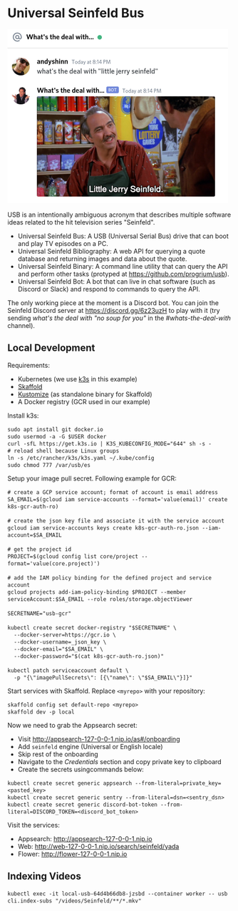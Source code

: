 # Universal Seinfeld Bus

![what's the deal with "little jerry seinfeld"](images/sein_what_white.png)

USB is an intentionally ambiguous acronym that describes multiple software ideas related to the hit television series "Seinfeld".

* Universal Seinfeld Bus: A USB (Universal Serial Bus) drive that can boot and play TV episodes on a PC.
* Universal Seinfeld Bibliography: A web API for querying a quote database and returning images and data about the quote.
* Universal Seinfeld Binary: A command line utility that can query the API and perform other tasks (protyped at https://github.com/progrium/usb).
* Universal Seinfeld Bot: A bot that can live in chat software (such as Discord or Slack) and respond to commands to query the API.

The only working piece at the moment is a Discord bot. You can join the Seinfeld Discord server at https://discord.gg/6z23uzH to play with it (try sending *what's the deal with "no soup for you"* in the *#whats-the-deal-with* channel).

## Local Development

Requirements:

* Kubernetes (we use [k3s](https://k3s.io/) in this example)
* [Skaffold](https://skaffold.dev/)
* [Kustomize](https://kustomize.io/) (as standalone binary for Skaffold)
* A Docker registry (GCR used in our example)

Install k3s:

```
sudo apt install git docker.io
sudo usermod -a -G $USER docker
curl -sfL https://get.k3s.io | K3S_KUBECONFIG_MODE="644" sh -s -
# reload shell because Linux groups
ln -s /etc/rancher/k3s/k3s.yaml ~/.kube/config
sudo chmod 777 /var/usb/es
```

Setup your image pull secret. Following example for GCR:

```
# create a GCP service account; format of account is email address
SA_EMAIL=$(gcloud iam service-accounts --format='value(email)' create k8s-gcr-auth-ro)

# create the json key file and associate it with the service account
gcloud iam service-accounts keys create k8s-gcr-auth-ro.json --iam-account=$SA_EMAIL

# get the project id
PROJECT=$(gcloud config list core/project --format='value(core.project)')

# add the IAM policy binding for the defined project and service account
gcloud projects add-iam-policy-binding $PROJECT --member serviceAccount:$SA_EMAIL --role roles/storage.objectViewer

SECRETNAME="usb-gcr"

kubectl create secret docker-registry "$SECRETNAME" \
  --docker-server=https://gcr.io \
  --docker-username=_json_key \
  --docker-email="$SA_EMAIL" \
  --docker-password="$(cat k8s-gcr-auth-ro.json)"

kubectl patch serviceaccount default \
  -p "{\"imagePullSecrets\": [{\"name\": \"$SA_EMAIL\"}]}"
```

Start services with Skaffold. Replace `<myrepo>` with your repository:

```
skaffold config set default-repo <myrepo>
skaffold dev -p local
```

Now we need to grab the Appsearch secret:

 * Visit http://appsearch-127-0-0-1.nip.io/as#/onboarding
 * Add `seinfeld` engine (Universal or English locale)
 * Skip rest of the onboarding
 * Navigate to the _Credentials_ section and copy private key to clipboard
 * Create the secrets usingcommands below:

```
kubectl create secret generic appsearch --from-literal=private_key=<pasted_key>
kubectl create secret generic sentry --from-literal=dsn=<sentry_dsn>
kubectl create secret generic discord-bot-token --from-literal=DISCORD_TOKEN=<discord_bot_token>
```

Visit the services:

* Appsearch: http://appsearch-127-0-0-1.nip.io
* Web: http://web-127-0-0-1.nip.io/search/seinfeld/yada
* Flower: http://flower-127-0-0-1.nip.io

## Indexing Videos

```
kubectl exec -it local-usb-64d4b66db8-jzsbd --container worker -- usb cli.index-subs "/videos/Seinfeld/**/*.mkv"
```
